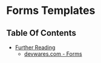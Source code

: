 # Forms Templates

## Table Of Contents
- [Further Reading]()
    - [devwares.com - Forms](https://www.devwares.com/docs/contrast/javascript/components/forms/)